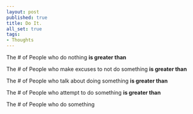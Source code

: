 ```yaml
---
layout: post
published: true
title: Do It.
all_set: true
tags:
- Thoughts
---
```


The # of People who do nothing __is greater than__

The # of People who make excuses to not do something __is greater than__

The # of People who talk about doing something __is greater than__

The # of People who attempt to do something __is greater than__

The # of People who do something
